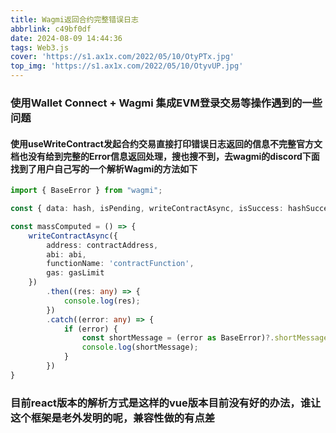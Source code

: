 ```yaml
---
title: Wagmi返回合约完整错误日志
abbrlink: c49bf0df
date: 2024-08-09 14:44:36
tags: Web3.js
cover: 'https://s1.ax1x.com/2022/05/10/OtyPTx.jpg'
top_img: 'https://s1.ax1x.com/2022/05/10/OtyvUP.jpg'
---
```

### 使用Wallet Connect + Wagmi 集成EVM登录交易等操作遇到的一些问题
#### 使用useWriteContract发起合约交易直接打印错误日志返回的信息不完整官方文档也没有给到完整的Error信息返回处理，搜也搜不到，去wagmi的discord下面找到了用户自己写的一个解析Wagmi的方法如下
```ts
import { BaseError } from "wagmi";

const { data: hash, isPending, writeContractAsync, isSuccess: hashSuccess } = useWriteContract()

const massComputed = () => {
    writeContractAsync({
        address: contractAddress,
        abi: abi,
        functionName: 'contractFunction',
        gas: gasLimit
    })
        .then((res: any) => {
            console.log(res);
        })
        .catch((error: any) => {
            if (error) {
                const shortMessage = (error as BaseError)?.shortMessage;
                console.log(shortMessage);
            }
        })
}

```
### 目前react版本的解析方式是这样的vue版本目前没有好的办法，谁让这个框架是老外发明的呢，兼容性做的有点差